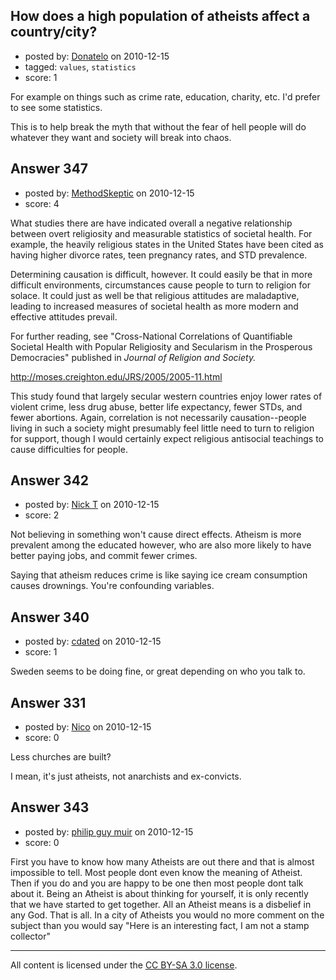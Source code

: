 ## How does a high population of atheists affect a country/city?

- posted by: [Donatelo](https://stackexchange.com/users/-1/196-donatelo) on 2010-12-15
- tagged: `values`, `statistics`
- score: 1

For example on things such as crime rate, education, charity, etc. I'd prefer to see some statistics. 

This is to help break the myth that without the fear of hell people will do whatever they want and society will break into chaos.


## Answer 347

- posted by: [MethodSkeptic](https://stackexchange.com/users/-1/203-methodskeptic) on 2010-12-15
- score: 4

What studies there are have indicated overall a negative relationship between overt religiosity and measurable statistics of societal health.  For example, the heavily religious states in the United States have been cited as having higher divorce rates, teen pregnancy rates, and STD prevalence.

Determining causation is difficult, however.  It could easily be that in more difficult environments, circumstances cause people to turn to religion for solace.  It could just as well be that religious attitudes are maladaptive, leading to increased measures of societal health as more modern and effective attitudes prevail.

For further reading, see "Cross-National Correlations of Quantifiable Societal Health with Popular Religiosity and Secularism in the Prosperous Democracies" published in *Journal of Religion and Society.*

http://moses.creighton.edu/JRS/2005/2005-11.html

This study found that largely secular western countries enjoy lower rates of violent crime, less drug abuse, better life expectancy, fewer STDs, and fewer abortions.  Again, correlation is not necessarily causation--people living in such a society might presumably feel little need to turn to religion for support, though I would certainly expect religious antisocial teachings to cause difficulties for people.


## Answer 342

- posted by: [Nick T](https://stackexchange.com/users/-1/11-nick-t) on 2010-12-15
- score: 2

Not believing in something won't cause direct effects.  Atheism is more prevalent among the educated however, who are also more likely to have better paying jobs, and commit fewer crimes.

Saying that atheism reduces crime is like saying ice cream consumption causes drownings.  You're confounding variables.


## Answer 340

- posted by: [cdated](https://stackexchange.com/users/-1/74-cdated) on 2010-12-15
- score: 1

Sweden seems to be doing fine, or great depending on who you talk to.


## Answer 331

- posted by: [Nico](https://stackexchange.com/users/-1/59-nico) on 2010-12-15
- score: 0

Less churches are built?

I mean, it's just atheists, not anarchists and ex-convicts.


## Answer 343

- posted by: [philip guy muir](https://stackexchange.com/users/-1/182-philip-guy-muir) on 2010-12-15
- score: 0

First you have to know how many Atheists are out there and that is almost impossible to tell. Most people dont even know the meaning of Atheist. Then if you do and you are happy to be one then most people dont talk about it. Being an Atheist is about thinking for yourself, it is only recently that we have started to get together. All an Atheist means is a disbelief in any God. That is all. In a city of Atheists you would no more comment on the subject than you would say "Here is an interesting fact, I am not a stamp collector"



---

All content is licensed under the [CC BY-SA 3.0 license](https://creativecommons.org/licenses/by-sa/3.0/).
